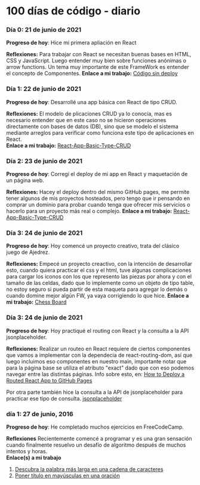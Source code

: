 # 100 días de código - diario

### Día 0: 21 de junio de 2021

**Progreso de hoy**: Hice mi primera apliación en React

**Reflexiones:** Para trabajar con React se necesitan buenas bases en HTML, CSS y JavaScript. Luego entender muy bien sobre funciones anónimas o  arrow functions. Un tema muy importante de este FrameWork es entender el concepto de Componentes.
**Enlace a mi trabajo:** [Código sin deploy](https://github.com/NiverMtz/React-FireBase-Webinar)

### Día 1: 22 de junio de 2021

**Progreso de hoy**: Desarrollé una app básica con React de tipo CRUD.

**Reflexiones:** El modelo de plicaciones CRUD ya lo conocía, mas es necesario entender que en este caso no se hicieron operaciones directamente con bases de datos (DB), sino que se modelo el sistema mediante arreglos para verificar como funciona este tipo de aplicaciones en React.  
**Enlace a mi trabajo:** [React-App-Basic-Type-CRUD](nivermtz.github.io/app-basic-crud/)

### Día 2: 23 de junio de 2021

**Progreso de hoy**: Corregí el deploy de mi app en React y maquetación de un página web.

**Reflexiones:** Hacey el deploy dentro del mismo GitHub pages, me permite tener algunos de mis proyectos hosteados, pero tengo que ir pensando en comprar un dominio para probar cuando tenga que ofrecer mis servicios o hacerlo para un proyecto más real o complejo.
**Enlace a mi trabajo:** [React-App-Basic-Type-CRUD](nivermtz.github.io/app-basic-crud/)

### Día 3: 24 de junio de 2021

**Progreso de hoy**: Hoy comencé un proyecto creativo, trata del clásico juego de Ajedrez.

**Reflexiones:** Empecé un proyecto creactivo, con la intención de desarrollar esto, cuando quiera practicar el css y el html, tuve algunas complicaciones para cargar los iconos con los que represento las piezas por ahora y con el tamaño de las celdas, dado que lo implemente como un objeto de tipo table, no estoy seguro si pueda partir de esta maqueta para agregar lo demás o cuando domine mejor algún FW, ya vaya corrigiendo lo que hice.
**Enlace a mi trabajo:** [Chess Board](https://codepen.io/nivermtz/pen/eYvqprv)

### Día 3: 24 de junio de 2021

**Progreso de hoy**: Hoy practiqué el routing con React y la consulta a la API jsonplaceholder.

**Reflexiones:** Realizar un routeo en React requiere de ciertos componentes que vamos a implementar con la dependecia de react-routing-dom, así que luego incluimos eso componentes en nuestro main, importante notar que para la página base se utiliza el atributo "exact" dado que con eso podemos navegar entre las distintas páginas.
Info sobre esto, en: [How to Deploy a Routed React App to GitHub Pages](https://www.freecodecamp.org/news/deploy-a-react-app-to-github-pages/)

Por otra parte también hice la consulta a la API de jsonplaceholder para practicar ese tipo de consulta.
[jsonplaceholder](https://jsonplaceholder.typicode.com/)

### día 1: 27 de junio, 2016

**Progreso de hoy**: He completado muchos ejercicios en FreeCodeCamp.

**Reflexiones** Recientemente comencé a programar y es una gran sensación cuando finalmente resuelvo un desafío de algoritmo después de muchos intentos y horas.  
**Enlace(s) a mi trabajo**

1.  [Descubra la palabra más larga en una cadena de caracteres](https://www.freecodecamp.com/challenges/find-the-longest-word-in-a-string)
2.  [Poner título en mayúsculas en una oración](https://www.freecodecamp.com/challenges/title-case-a-sentence)
